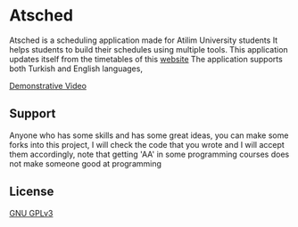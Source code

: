 # Atsched

Atsched is a scheduling application made for Atilim University students
It helps students to build their schedules using multiple tools. This application updates itself from the timetables of this [website](https://www.atilim.edu.tr/en/dersprogrami)
The application supports both Turkish and English languages,

[Demonstrative Video](https://www.youtube.com/watch?v=LldHI16tvtY)

## Support

Anyone who has some skills and has some great ideas, you can make some forks into this project,
I will check the code that you wrote and I will accept them accordingly,
note that getting 'AA' in some programming courses does not make someone good at programming

## License

[GNU GPLv3](LICENSE)
